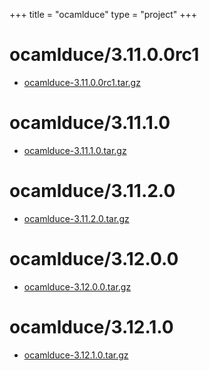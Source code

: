 +++
title = "ocamlduce"
type = "project"
+++

# ocamlduce/3.11.0.0rc1
* [ocamlduce-3.11.0.0rc1.tar.gz](/ocamlduce/ocamlduce/3.11.0.0rc1/ocamlduce-3.11.0.0rc1.tar.gz)

# ocamlduce/3.11.1.0
* [ocamlduce-3.11.1.0.tar.gz](/ocamlduce/ocamlduce/3.11.1.0/ocamlduce-3.11.1.0.tar.gz)

# ocamlduce/3.11.2.0
* [ocamlduce-3.11.2.0.tar.gz](/ocamlduce/ocamlduce/3.11.2.0/ocamlduce-3.11.2.0.tar.gz)

# ocamlduce/3.12.0.0
* [ocamlduce-3.12.0.0.tar.gz](/ocamlduce/ocamlduce/3.12.0.0/ocamlduce-3.12.0.0.tar.gz)

# ocamlduce/3.12.1.0
* [ocamlduce-3.12.1.0.tar.gz](/ocamlduce/ocamlduce/3.12.1.0/ocamlduce-3.12.1.0.tar.gz)